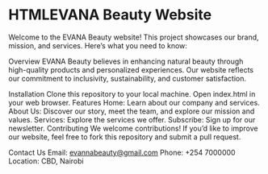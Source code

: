 # HTMLEVANA Beauty Website
Welcome to the EVANA Beauty website! This project showcases our brand, mission, and services. Here’s what you need to know:

Overview
EVANA Beauty believes in enhancing natural beauty through high-quality products and personalized experiences. Our website reflects our commitment to inclusivity, sustainability, and customer satisfaction.

Installation
Clone this repository to your local machine.
Open index.html in your web browser.
Features
Home: Learn about our company and services.
About Us: Discover our story, meet the team, and explore our mission and values.
Services: Explore the services we offer.
Subscribe: Sign up for our newsletter.
Contributing
We welcome contributions! If you’d like to improve our website, feel free to fork this repository and submit a pull request.

Contact Us
Email: evannabeauty@gmail.com
Phone: +254 7000000
Location: CBD, Nairobi